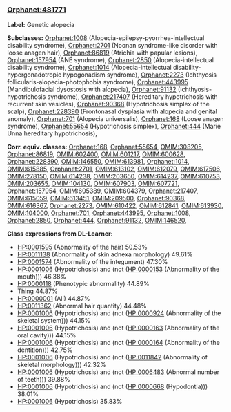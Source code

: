 
### [Orphanet:481771](http://www.orpha.net/ORDO/Orphanet_481771)
**Label:** Genetic alopecia

**Subclasses:** [Orphanet:1008](http://www.orpha.net/ORDO/Orphanet_1008) (Alopecia-epilepsy-pyorrhea-intellectual disability syndrome), [Orphanet:2701](http://www.orpha.net/ORDO/Orphanet_2701) (Noonan syndrome-like disorder with loose anagen hair), [Orphanet:86819](http://www.orpha.net/ORDO/Orphanet_86819) (Atrichia with papular lesions), [Orphanet:157954](http://www.orpha.net/ORDO/Orphanet_157954) (ANE syndrome), [Orphanet:2850](http://www.orpha.net/ORDO/Orphanet_2850) (Alopecia-intellectual disability syndrome), [Orphanet:1014](http://www.orpha.net/ORDO/Orphanet_1014) (Alopecia-intellectual disability-hypergonadotropic hypogonadism syndrome), [Orphanet:2273](http://www.orpha.net/ORDO/Orphanet_2273) (Ichthyosis follicularis-alopecia-photophobia syndrome), [Orphanet:443995](http://www.orpha.net/ORDO/Orphanet_443995) (Mandibulofacial dysostosis with alopecia), [Orphanet:91132](http://www.orpha.net/ORDO/Orphanet_91132) (Ichthyosis-hypotrichosis syndrome), [Orphanet:217407](http://www.orpha.net/ORDO/Orphanet_217407) (Hereditary hypotrichosis with recurrent skin vesicles), [Orphanet:90368](http://www.orpha.net/ORDO/Orphanet_90368) (Hypotrichosis simplex of the scalp), [Orphanet:228390](http://www.orpha.net/ORDO/Orphanet_228390) (Frontonasal dysplasia with alopecia and genital anomaly), [Orphanet:701](http://www.orpha.net/ORDO/Orphanet_701) (Alopecia universalis), [Orphanet:168](http://www.orpha.net/ORDO/Orphanet_168) (Loose anagen syndrome), [Orphanet:55654](http://www.orpha.net/ORDO/Orphanet_55654) (Hypotrichosis simplex), [Orphanet:444](http://www.orpha.net/ORDO/Orphanet_444) (Marie Unna hereditary hypotrichosis), 

**Corr. equiv. classes:** [Orphanet:168](http://www.orpha.net/ORDO/Orphanet_168), [Orphanet:55654](http://www.orpha.net/ORDO/Orphanet_55654), [OMIM:308205](http://purl.obolibrary.org/obo/OMIM_308205), [Orphanet:86819](http://www.orpha.net/ORDO/Orphanet_86819), [OMIM:602400](http://purl.obolibrary.org/obo/OMIM_602400), [OMIM:601217](http://purl.obolibrary.org/obo/OMIM_601217), [OMIM:600628](http://purl.obolibrary.org/obo/OMIM_600628), [Orphanet:228390](http://www.orpha.net/ORDO/Orphanet_228390), [OMIM:146550](http://purl.obolibrary.org/obo/OMIM_146550), [OMIM:613981](http://purl.obolibrary.org/obo/OMIM_613981), [Orphanet:1014](http://www.orpha.net/ORDO/Orphanet_1014), [OMIM:615885](http://purl.obolibrary.org/obo/OMIM_615885), [Orphanet:2701](http://www.orpha.net/ORDO/Orphanet_2701), [OMIM:613102](http://purl.obolibrary.org/obo/OMIM_613102), [OMIM:612079](http://purl.obolibrary.org/obo/OMIM_612079), [OMIM:617506](http://purl.obolibrary.org/obo/OMIM_617506), [OMIM:278150](http://purl.obolibrary.org/obo/OMIM_278150), [OMIM:614238](http://purl.obolibrary.org/obo/OMIM_614238), [OMIM:203650](http://purl.obolibrary.org/obo/OMIM_203650), [OMIM:614237](http://purl.obolibrary.org/obo/OMIM_614237), [OMIM:610753](http://purl.obolibrary.org/obo/OMIM_610753), [OMIM:203655](http://purl.obolibrary.org/obo/OMIM_203655), [OMIM:104130](http://purl.obolibrary.org/obo/OMIM_104130), [OMIM:607903](http://purl.obolibrary.org/obo/OMIM_607903), [OMIM:607721](http://purl.obolibrary.org/obo/OMIM_607721), [Orphanet:157954](http://www.orpha.net/ORDO/Orphanet_157954), [OMIM:605389](http://purl.obolibrary.org/obo/OMIM_605389), [OMIM:604379](http://purl.obolibrary.org/obo/OMIM_604379), [Orphanet:217407](http://www.orpha.net/ORDO/Orphanet_217407), [OMIM:615059](http://purl.obolibrary.org/obo/OMIM_615059), [OMIM:613451](http://purl.obolibrary.org/obo/OMIM_613451), [OMIM:209500](http://purl.obolibrary.org/obo/OMIM_209500), [Orphanet:90368](http://www.orpha.net/ORDO/Orphanet_90368), [OMIM:616367](http://purl.obolibrary.org/obo/OMIM_616367), [Orphanet:2273](http://www.orpha.net/ORDO/Orphanet_2273), [OMIM:610422](http://purl.obolibrary.org/obo/OMIM_610422), [OMIM:612841](http://purl.obolibrary.org/obo/OMIM_612841), [OMIM:613930](http://purl.obolibrary.org/obo/OMIM_613930), [OMIM:104000](http://purl.obolibrary.org/obo/OMIM_104000), [Orphanet:701](http://www.orpha.net/ORDO/Orphanet_701), [Orphanet:443995](http://www.orpha.net/ORDO/Orphanet_443995), [Orphanet:1008](http://www.orpha.net/ORDO/Orphanet_1008), [Orphanet:2850](http://www.orpha.net/ORDO/Orphanet_2850), [Orphanet:444](http://www.orpha.net/ORDO/Orphanet_444), [Orphanet:91132](http://www.orpha.net/ORDO/Orphanet_91132), [OMIM:146520](http://purl.obolibrary.org/obo/OMIM_146520), 

**Class expressions from DL-Learner:**

- [HP:0001595](http://purl.obolibrary.org/obo/HP_0001595) (Abnormality of the hair) 50.53%
- [HP:0011138](http://purl.obolibrary.org/obo/HP_0011138) (Abnormality of skin adnexa morphology) 49.61%
- [HP:0001574](http://purl.obolibrary.org/obo/HP_0001574) (Abnormality of the integument) 47.30%
- [HP:0001006](http://purl.obolibrary.org/obo/HP_0001006) (Hypotrichosis) and (not ([HP:0000153](http://purl.obolibrary.org/obo/HP_0000153) (Abnormality of the mouth))) 46.38%
- [HP:0000118](http://purl.obolibrary.org/obo/HP_0000118) (Phenotypic abnormality) 44.89%
- Thing 44.87%
- [HP:0000001](http://purl.obolibrary.org/obo/HP_0000001) (All) 44.87%
- [HP:0011362](http://purl.obolibrary.org/obo/HP_0011362) (Abnormal hair quantity) 44.48%
- [HP:0001006](http://purl.obolibrary.org/obo/HP_0001006) (Hypotrichosis) and (not ([HP:0000924](http://purl.obolibrary.org/obo/HP_0000924) (Abnormality of the skeletal system))) 44.15%
- [HP:0001006](http://purl.obolibrary.org/obo/HP_0001006) (Hypotrichosis) and (not ([HP:0000163](http://purl.obolibrary.org/obo/HP_0000163) (Abnormality of the oral cavity))) 44.15%
- [HP:0001006](http://purl.obolibrary.org/obo/HP_0001006) (Hypotrichosis) and (not ([HP:0000164](http://purl.obolibrary.org/obo/HP_0000164) (Abnormality of the dentition))) 42.75%
- [HP:0001006](http://purl.obolibrary.org/obo/HP_0001006) (Hypotrichosis) and (not ([HP:0011842](http://purl.obolibrary.org/obo/HP_0011842) (Abnormality of skeletal morphology))) 42.32%
- [HP:0001006](http://purl.obolibrary.org/obo/HP_0001006) (Hypotrichosis) and (not ([HP:0006483](http://purl.obolibrary.org/obo/HP_0006483) (Abnormal number of teeth))) 39.88%
- [HP:0001006](http://purl.obolibrary.org/obo/HP_0001006) (Hypotrichosis) and (not ([HP:0000668](http://purl.obolibrary.org/obo/HP_0000668) (Hypodontia))) 38.01%
- [HP:0001006](http://purl.obolibrary.org/obo/HP_0001006) (Hypotrichosis) 35.83%


